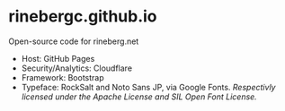 # rinebergc.github.io
Open-source code for rineberg.net

- Host: GitHub Pages
- Security/Analytics: Cloudflare
- Framework: Bootstrap
- Typeface: RockSalt and Noto Sans JP, via Google Fonts.
_Respectivly licensed under the Apache License and SIL Open Font License._
